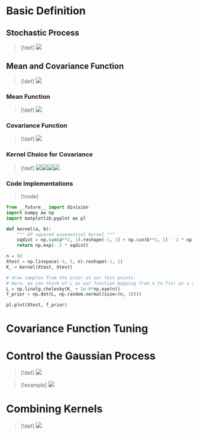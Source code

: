 # Basic Definition
## Stochastic Process
> [!def]
> ![](Gaussian_Process.assets/image-20240320121353977.png)



## Mean and Covariance Function
> [!def]
> ![](Gaussian_Process.assets/image-20240320121427634.png)


### Mean Function
> [!def]
> ![](Gaussian_Process.assets/image-20240320121456935.png)





### Covariance Function
> [!def]
> ![](Gaussian_Process.assets/image-20240320121513395.png)



### Kernel Choice for Covariance
> [!def]
> ![](Gaussian_Process.assets/image-20240320121539154.png)![](Gaussian_Process.assets/image-20240320121547380.png)![](Gaussian_Process.assets/image-20240320122124007.png)![](Gaussian_Process.assets/image-20240320122131011.png)


### Code Implementations
> [!code]
```python
from __future__ import division
import numpy as np
import matplotlib.pyplot as pl

def kernel(a, b):
    """ GP squared exponential kernel """
    sqdist = np.sum(a**2, 1).reshape(-1, 1) + np.sum(b**2, 1) - 2 * np.dot(a, b.T)
    return np.exp(-.5 * sqdist)

n = 50
Xtest = np.linspace(-5, 5, n).reshape(-1, 1)
K_ = kernel(Xtest, Xtest)

# draw samples from the prior at our test points.
# Here, we can think of L as our function mapping from x to f(x) as a vector.
L = np.linalg.cholesky(K_ + 1e-6*np.eye(n))
f_prior = np.dot(L, np.random.normal(size=(n, 10)))

pl.plot(Xtest, f_prior)
```




# Covariance Function Tuning






# Control the Gaussian Process
> [!def]
> ![](Gaussian_Process.assets/image-20240320113701407.png)

> [!example]
> ![](Gaussian_Process.assets/image-20240320113729402.png)



# Combining Kernels
> [!def]
> ![](Gaussian_Process.assets/image-20240320113804032.png)









